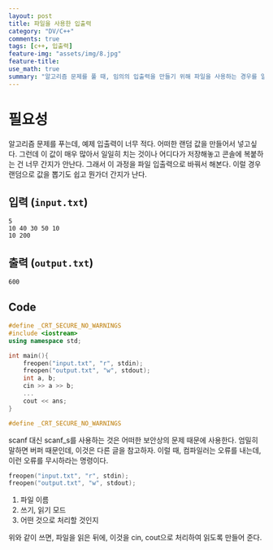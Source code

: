 ```yaml
---
layout: post
title: 파일을 사용한 입출력
category: "DV/C++"
comments: true
tags: [c++, 입출력]
feature-img: "assets/img/8.jpg"
feature-title:
use_math: true
summary: "알고리즘 문제를 풀 때, 임의의 입출력을 만들기 위해 파일을 사용하는 경우를 알아본다."
---
```


# 필요성

알고리즘 문제를 푸는데, 예제 입출력이 너무 적다. 어떠한 랜덤 값을 만들어서 넣고싶다. 그런데 이 값이 매우 많아서 일일히 치는 것이나 어디다가 저장해놓고 콘솔에 복붙하는 건 너무 간지가 안난다. 그래서 이 과정을 파일 입출력으로 바꿔서 해본다. 이럴 경우 랜덤으로 값을 뽑기도 쉽고 뭔가더 간지가 난다.

## 입력 (`input.txt`)

```
5
10 40 30 50 10
10 200
```

## 출력 (`output.txt`)

```
600
```

## Code

```c++
#define _CRT_SECURE_NO_WARNINGS
#include <iostream>
using namespace std;

int main(){
    freopen("input.txt", "r", stdin);
    freopen("output.txt", "w", stdout);
    int a, b;
    cin >> a >> b;
    ...
    cout << ans;
}

```

```c++
#define _CRT_SECURE_NO_WARNINGS
```

scanf 대신 scanf_s를 사용하는 것은 어떠한 보안상의 문제 때문에 사용한다. 엄밀히 말하면 버퍼 때문인데, 이것은 다른 글을 참고하자. 이럴 때, 컴파일러는 오류를 내는데, 이런 오류를 무시하라는 명령이다.

```c++
freopen("input.txt", "r", stdin);
freopen("output.txt", "w", stdout);
```

1. 파일 이름
2. 쓰기, 읽기 모드
3. 어떤 것으로 처리할 것인지

위와 같이 쓰면, 파일을 읽은 뒤에, 이것을 cin, cout으로 처리하여 읽도록 만들어 준다.
